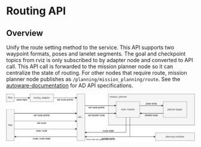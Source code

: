 # Routing API

## Overview

Unify the route setting method to the service. This API supports two waypoint formats, poses and lanelet segments. The goal and checkpoint topics from rviz is only subscribed to by adapter node and converted to API call. This API call is forwarded to the mission planner node so it can centralize the state of routing. For other nodes that require route, mission planner node publishes as `/planning/mission_planning/route`. See the [autoware-documentation](https://autowarefoundation.github.io/autoware-documentation/main/design/autoware-interfaces/ad-api/features/routing/) for AD API specifications.

![routing-architecture](images/routing.drawio.svg)
